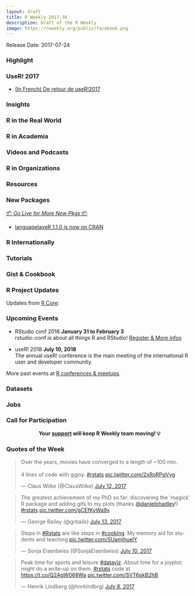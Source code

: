```yaml
---
layout: draft
title: R Weekly 2017-30
description: Draft of the R Weekly
image: https://rweekly.org/public/facebook.png
---
```


Release Date: 2017-07-24

###  Highlight




### UseR! 2017 

+ [(In French) De retour de useR!2017](http://www.thinkr.fr/de-retour-de-user2017/)


### Insights




###  R in the Real World




###  R in Academia





###  Videos and Podcasts




###  R in Organizations



###  Resources




###  New Packages

<p class="added-hostname"><a href="https://rweekly.org/live" target="_blank" class="externalLink">📦 <i>Go Live for More New Pkgs</i> 📦</a></p>

+ [languagelayeR 1.1.0 is now on CRAN](http://colinfay.me/languagelayer110/)


###  R Internationally


###  Tutorials




### Gist & Cookbook




<!--<div class="post-more-begin"></div><div class="post-more-end"></div>-->


###  R Project Updates

Updates from [R Core](http://developer.r-project.org/blosxom.cgi/R-devel/NEWS):




###  Upcoming Events

+ RStudio conf 2018
**January 31 to February 3** <br />
rstudio::conf is about all things R and RStudio! [Register & More infos](https://www.rstudio.com/conference/)


+ useR! 2018 **July 10, 2018** <br />
The annual useR! conference is the main meeting of the international R user and developer community.

More past events at [R conferences & meetups](https://conf.rweekly.org).


### Datasets



### Jobs




###  Call for Participation




<p class="hide-support added-hostname support-rweekly" style="text-align: center;font-weight: bold;">Your <a class="non-visited externalLink" href="https://www.patreon.com/rweekly" onclick="pas(this)">support</a> will keep R Weekly team moving! 💡</p>


###  Quotes of the Week

<blockquote class="twitter-tweet" data-lang="en"><p lang="en" dir="ltr">Over the years, movies have converged to a length of ~100 min.<br><br>4 lines of code with ggjoy. <a href="https://twitter.com/hashtag/rstats?src=hash">#rstats</a> <a href="https://t.co/2xRoRPqVvg">pic.twitter.com/2xRoRPqVvg</a></p>&mdash; Claus Wilke (@ClausWilke) <a href="https://twitter.com/ClausWilke/status/885085499987304448">July 12, 2017</a></blockquote>

<blockquote class="twitter-tweet" data-lang="en"><p lang="en" dir="ltr">The greatest achievement of my PhD so far: discovering the &#39;magick&#39; R package and adding gifs to my plots (thanks <a href="https://twitter.com/danielphadley">@danielphadley</a>!) <a href="https://twitter.com/hashtag/rstats?src=hash">#rstats</a> <a href="https://t.co/gCEfKyWa9x">pic.twitter.com/gCEfKyWa9x</a></p>&mdash; George Bailey (@grbails) <a href="https://twitter.com/grbails/status/885543687559811073">July 13, 2017</a></blockquote>

<blockquote class="twitter-tweet" data-lang="en"><p lang="en" dir="ltr">Steps in <a href="https://twitter.com/hashtag/Rstats?src=hash">#Rstats</a> are like steps in <a href="https://twitter.com/hashtag/cooking?src=hash">#cooking</a>. My memory aid for students and teaching <a href="https://t.co/SUamjhuelY">pic.twitter.com/SUamjhuelY</a></p>&mdash; Sonja Eisenbeiss (@SonjaEisenbeiss) <a href="https://twitter.com/SonjaEisenbeiss/status/884380543697244163">July 10, 2017</a></blockquote>

<blockquote class="twitter-tweet" data-lang="en"><p lang="en" dir="ltr">Peak time for sports and leisure <a href="https://twitter.com/hashtag/dataviz?src=hash">#dataviz</a>. About time for a joyplot; might do a write-up on them. <a href="https://twitter.com/hashtag/rstats?src=hash">#rstats</a> code at <a href="https://t.co/Q2AgW068Wa">https://t.co/Q2AgW068Wa</a> <a href="https://t.co/SVT6pkB2hB">pic.twitter.com/SVT6pkB2hB</a></p>&mdash; Henrik Lindberg (@hnrklndbrg) <a href="https://twitter.com/hnrklndbrg/status/883675698300420098">July 8, 2017</a></blockquote>
